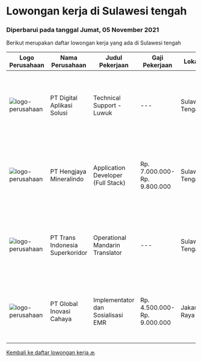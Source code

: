 
  # Lowongan kerja di Sulawesi tengah

  ### Diperbarui pada tanggal Jumat, 05 November 2021

  Berikut merupakan daftar lowongan kerja yang ada di Sulawesi tengah

  |Logo Perusahaan | Nama Perusahaan | Judul Pekerjaan | Gaji Pekerjaan | Lokasi | Deskripsi | Tanggal diunggah | Pranala |
  | -------------- | --------------- | --------------- | --------- | --------- | -------------- | ------- | ----------- |
  |![logo-perusahaan](https://image-service-cdn.seek.com.au/7a714991c45c5dbc412d2e6dfa69ef907802839b/ee4dce1061f3f616224767ad58cb2fc751b8d2dc)|PT Digital Aplikasi Solusi|Technical Support - Luwuk|---|Sulawesi Tengah|Job Description: Performing operation and maintenance activities Communicating with manufacturer’s TAC (Technical Assistance Center) and/or utilizing...|Sabtu, 30 Oktober 2021|https://www.jobstreet.co.id/id/job/technical-support-luwuk-3664471?token=0~197ef73f-d02a-4196-be5b-ea95480cccd1&sectionRank=1&jobId=jobstreet-id-job-3664471|
|![logo-perusahaan](https://image-service-cdn.seek.com.au/d72baa7d19dffe5c8afc9cd468dad0461c61d7c5/ee4dce1061f3f616224767ad58cb2fc751b8d2dc)|PT Hengjaya Mineralindo|Application Developer (Full Stack)|Rp. 7.000.000-Rp. 9.800.000|Sulawesi Tengah|Responsibilities: Coding, designing, application management, troubleshooting, monitoring updates and possible security threats, and providing end user...|Minggu, 31 Oktober 2021|https://www.jobstreet.co.id/id/job/application-developer-full-stack-3665979?token=0~197ef73f-d02a-4196-be5b-ea95480cccd1&sectionRank=2&jobId=jobstreet-id-job-3665979|
|![logo-perusahaan](https://image-service-cdn.seek.com.au/5be311389bd052cf394281901f855710711627ba/ee4dce1061f3f616224767ad58cb2fc751b8d2dc)|PT Trans Indonesia Superkoridor|Operational Mandarin Translator|---|Sulawesi Tengah|Job Descripstions: Assist Manager to Communicate and Coordinate with Customer Translating documents from Mandarin to Bahasa and from Bahasa Indonesia...|Kamis, 28 Oktober 2021|https://www.jobstreet.co.id/id/job/operational-mandarin-translator-3672249?token=0~197ef73f-d02a-4196-be5b-ea95480cccd1&sectionRank=3&jobId=jobstreet-id-job-3672249|
|![logo-perusahaan](https://image-service-cdn.seek.com.au/0e8634f15f905ebbca3868b8e8fea93f774fae5c/ee4dce1061f3f616224767ad58cb2fc751b8d2dc)|PT Global Inovasi Cahaya|Implementator dan Sosialisasi EMR|Rp. 4.500.000-Rp. 9.000.000|Jakarta Raya|Bertanggung jawab atas aktivitas siklus hidup produk untuk portofolio aplikasi EMR (Electronic Medical Record). Implementasi dan sosialisasi EMR...|Selasa, 26 Oktober 2021|https://www.jobstreet.co.id/id/job/implementator-dan-sosialisasi-emr-3669280?token=0~197ef73f-d02a-4196-be5b-ea95480cccd1&sectionRank=4&jobId=jobstreet-id-job-3669280|


  [Kembali ke daftar lowongan kerja 🔙](../README.md#daftar-lowongan-kerja)
  